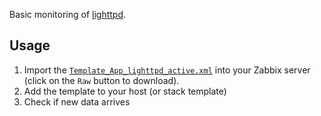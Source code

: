 Basic monitoring of [lighttpd](https://www.lighttpd.net/).

## Usage
1. Import the
   [`Template_App_lighttpd_active.xml`](Template_App_lighttpd_active.xml)
   into your Zabbix server (click on the `Raw` button to download).
2. Add the template to your host (or stack template)
3. Check if new data arrives

